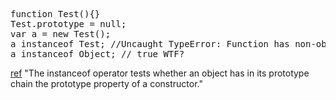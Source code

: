 <pre lang="javascript">
function Test(){}
Test.prototype = null;
var a = new Test();
a instanceof Test; //Uncaught TypeError: Function has non-object prototype 'null' in instanceof check(…)
a instanceof Object; // true WTF?
</pre>

[ref](https://developer.mozilla.org/en-US/docs/Web/JavaScript/Reference/Operators/instanceof)
"The instanceof operator tests whether an object has in its prototype chain the prototype property of a constructor."

